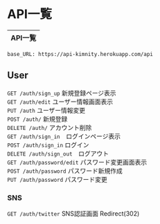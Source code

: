 # API一覧

| API一覧 |
| ------ |

`base_URL: https://api-kimnity.herokuapp.com/api`

## User
`GET /auth/sign_up` 新規登録ページ表示  
`GET /auth/edit` ユーザー情報画面表示  
`PUT /auth` ユーザー情報変更  
`POST /auth/` 新規登録  
`DELETE /auth/` アカウント削除  
`GET /auth/sign_in`　ログインページ表示  
`POST /auth/sign_in` ログイン  
`DELETE /auth/sign_out`　ログアウト  
`GET /auth/password/edit` パスワード変更画面表示   
`POST /auth/password` パスワード新規作成  
`PUT /auth/password` パスワード変更  

### SNS
`GET /auth/twitter` SNS認証画面 Redirect(302)
